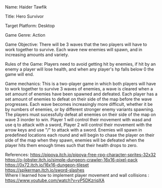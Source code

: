 Name: Haider Tawfik

Title: Hero Survivor

Target Platform: Desktop

Game Genre: Action

Game Objective: There will be 3 waves that the two players will have to work together to survive. Each wave new enemies will spawn, and in increasing amounts and variety.

Rules of the Game: Players need to avoid getting hit by enemies, if hit by an enemy a player will lose health, and when any player's hp falls below 0 the game will end.

Game mechanics: This is a two-player game in which both players will have to work together to survive 3 waves of enemies, a wave is cleared when a set amount of enemies have been spawned and defeated. Each player has a set amount of enemies to defeat on their side of the map before the wave progresses. Each wave becomes increasingly more difficult, whether it be by numbers of enemies, or by different stronger enemy variants spawning. The players must sucessfully defeat all enemies on their side of the map on wave 3 inorder to win. Player 1 will control their movement with wasd and use q to attack with a sword, Player 2 will control their movement with the arrow keys and use "/" to attack with a sword. Enemies will spawn in predefined locations each round and will begin to chase the player on their side of the map when they spawn, enemies will be defeated when the player hits them enough times such that their health drops to zero. 


References:
https://pipoya.itch.io/pipoya-free-rpg-character-sprites-32x32 <br>
https://o-lobster.itch.io/simple-dungeon-crawler-16x16-pixel-pack <br>
https://0x72.itch.io/16x16-dungeon-tileset <br>
https://spikerman.itch.io/sword-slashes <br>
Where I learned how to implement player movement and wall collisions : https://www.youtube.com/watch?v=yP5DKzriqXA
